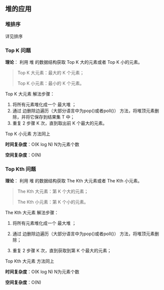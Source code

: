 ## 堆的应用

### 堆排序

详见排序



### Top K 问题

**理论**： 利用 堆 的数据结构获取 Top K 大的元素或者 Top K 小的元素。

> Top K 大元素：最大的 K 个元素；
>
> Top K 小元素：最小的 K 个元素。

Top K 大元素 解法步骤：

1. 将所有元素堆化成一个 最大堆 ；
2. 通过 边删除边遍历（大部分语言中为pop()或者poll()） 方法，将堆顶元素删除，并将它保存到结果集 T 中；
3. 重复 2 步骤 K 次，直到取出前 K 个最大的元素。

Top K 小元素 方法同上

**时间复杂度**：O(K log N)   N为元素个数

**空间复杂度**：O(N)



### Top Kth 问题

**理论**： 利用 堆 的数据结构获取 The Kth 大元素或者 The Kth 小元素。

> The Kth 大元素：第 K 个大的元素；
>
> The Kth 小元素：第 K 个小的元素。

The Kth 大元素 解法步骤：

1. 将所有元素堆化成一个 最大堆 ；

2. 通过 边删除边遍历（大部分语言中为pop()或者poll()） 方法，将堆顶元素删除；

3. 重复 2 步骤 K 次，直到获取到第 K 个最大的元素；


Top Kth 大元素 方法同上

**时间复杂度**：O(K log N)   N为元素个数

**空间复杂度**：O(N)

